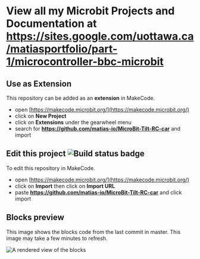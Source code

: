 # View all my Microbit Projects and Documentation at https://sites.google.com/uottawa.ca/matiasportfolio/part-1/microcontroller-bbc-microbit
## Use as Extension

This repository can be added as an **extension** in MakeCode.

* open [https://makecode.microbit.org/](https://makecode.microbit.org/)
* click on **New Project**
* click on **Extensions** under the gearwheel menu
* search for **https://github.com/matias-io/MicroBit-Tilt-RC-car** and import

## Edit this project ![Build status badge](https://github.com/matias-io/MicroBit-Tilt-RC-car/workflows/MakeCode/badge.svg)

To edit this repository in MakeCode.

* open [https://makecode.microbit.org/](https://makecode.microbit.org/)
* click on **Import** then click on **Import URL**
* paste **https://github.com/matias-io/MicroBit-Tilt-RC-car** and click import

## Blocks preview

This image shows the blocks code from the last commit in master.
This image may take a few minutes to refresh.

![A rendered view of the blocks](https://github.com/matias-io/MicroBit-Tilt-RC-car/raw/master/.github/makecode/blocks.png)
